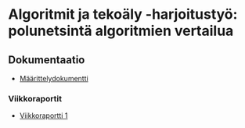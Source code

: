 # Algoritmit ja tekoäly -harjoitustyö: polunetsintä algoritmien vertailua

## Dokumentaatio
- [Määrittelydokumentti](dokumentaatio/Määrittelydokumentti.md)

### Viikkoraportit
- [Viikkoraportti 1](dokumentaatio/viikkoraportit/viikkoraportti_1.md)
